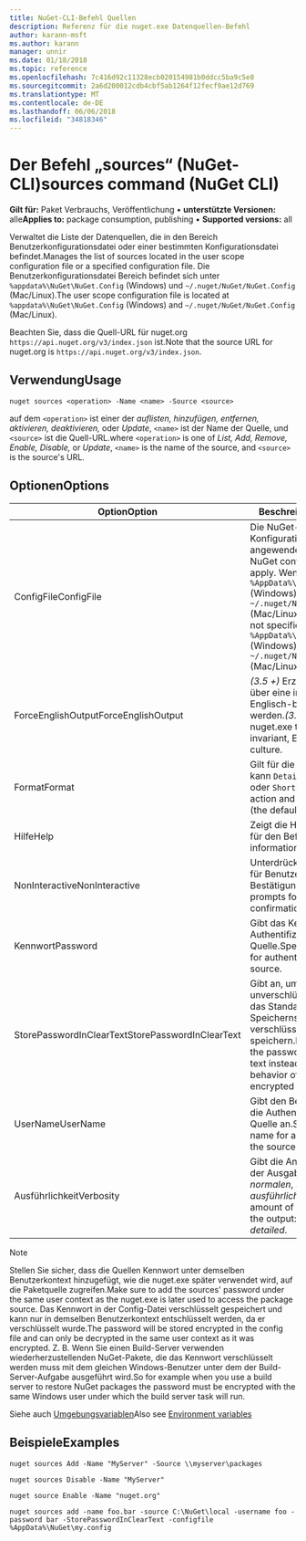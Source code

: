 ```yaml
---
title: NuGet-CLI-Befehl Quellen
description: Referenz für die nuget.exe Datenquellen-Befehl
author: karann-msft
ms.author: karann
manager: unnir
ms.date: 01/18/2018
ms.topic: reference
ms.openlocfilehash: 7c416d92c11328ecb020154981b0ddcc5ba9c5e8
ms.sourcegitcommit: 2a6d200012cdb4cbf5ab1264f12fecf9ae12d769
ms.translationtype: MT
ms.contentlocale: de-DE
ms.lasthandoff: 06/06/2018
ms.locfileid: "34818346"
---
```

# <a name="sources-command-nuget-cli"></a><span data-ttu-id="85f8c-103">Der Befehl „sources“ (NuGet-CLI)</span><span class="sxs-lookup"><span data-stu-id="85f8c-103">sources command (NuGet CLI)</span></span>

<span data-ttu-id="85f8c-104">**Gilt für:** Paket Verbrauchs, Veröffentlichung &bullet; **unterstützte Versionen:** alle</span><span class="sxs-lookup"><span data-stu-id="85f8c-104">**Applies to:** package consumption, publishing &bullet; **Supported versions:** all</span></span>

<span data-ttu-id="85f8c-105">Verwaltet die Liste der Datenquellen, die in den Bereich Benutzerkonfigurationsdatei oder einer bestimmten Konfigurationsdatei befindet.</span><span class="sxs-lookup"><span data-stu-id="85f8c-105">Manages the list of sources located in the user scope configuration file or a specified configuration file.</span></span> <span data-ttu-id="85f8c-106">Die Benutzerkonfigurationsdatei Bereich befindet sich unter `%appdata%\NuGet\NuGet.Config` (Windows) und `~/.nuget/NuGet/NuGet.Config` (Mac/Linux).</span><span class="sxs-lookup"><span data-stu-id="85f8c-106">The user scope configuration file is located at `%appdata%\NuGet\NuGet.Config` (Windows) and `~/.nuget/NuGet/NuGet.Config` (Mac/Linux).</span></span>

<span data-ttu-id="85f8c-107">Beachten Sie, dass die Quell-URL für nuget.org `https://api.nuget.org/v3/index.json` ist.</span><span class="sxs-lookup"><span data-stu-id="85f8c-107">Note that the source URL for nuget.org is `https://api.nuget.org/v3/index.json`.</span></span>

## <a name="usage"></a><span data-ttu-id="85f8c-108">Verwendung</span><span class="sxs-lookup"><span data-stu-id="85f8c-108">Usage</span></span>

```cli
nuget sources <operation> -Name <name> -Source <source>
```

<span data-ttu-id="85f8c-109">auf dem `<operation>` ist einer der *auflisten, hinzufügen, entfernen, aktivieren, deaktivieren,* oder *Update*, `<name>` ist der Name der Quelle, und `<source>` ist die Quell-URL.</span><span class="sxs-lookup"><span data-stu-id="85f8c-109">where `<operation>` is one of *List, Add, Remove, Enable, Disable,* or *Update*, `<name>` is the name of the source, and `<source>` is the source's URL.</span></span>

## <a name="options"></a><span data-ttu-id="85f8c-110">Optionen</span><span class="sxs-lookup"><span data-stu-id="85f8c-110">Options</span></span>

| <span data-ttu-id="85f8c-111">Option</span><span class="sxs-lookup"><span data-stu-id="85f8c-111">Option</span></span> | <span data-ttu-id="85f8c-112">Beschreibung</span><span class="sxs-lookup"><span data-stu-id="85f8c-112">Description</span></span> |
| --- | --- |
| <span data-ttu-id="85f8c-113">ConfigFile</span><span class="sxs-lookup"><span data-stu-id="85f8c-113">ConfigFile</span></span> | <span data-ttu-id="85f8c-114">Die NuGet-Konfigurationsdatei angewendet werden soll.</span><span class="sxs-lookup"><span data-stu-id="85f8c-114">The NuGet configuration file to apply.</span></span> <span data-ttu-id="85f8c-115">Wenn nicht angegeben, `%AppData%\NuGet\NuGet.Config` (Windows) oder `~/.nuget/NuGet/NuGet.Config` (Mac/Linux) verwendet wird.</span><span class="sxs-lookup"><span data-stu-id="85f8c-115">If not specified, `%AppData%\NuGet\NuGet.Config` (Windows) or `~/.nuget/NuGet/NuGet.Config` (Mac/Linux) is used.</span></span>|
| <span data-ttu-id="85f8c-116">ForceEnglishOutput</span><span class="sxs-lookup"><span data-stu-id="85f8c-116">ForceEnglishOutput</span></span> | <span data-ttu-id="85f8c-117">*(3.5 +)*  Erzwingt nuget.exe über eine invariante Kultur Englisch-basierte ausgeführt werden.</span><span class="sxs-lookup"><span data-stu-id="85f8c-117">*(3.5+)* Forces nuget.exe to run using an invariant, English-based culture.</span></span> |
| <span data-ttu-id="85f8c-118">Format</span><span class="sxs-lookup"><span data-stu-id="85f8c-118">Format</span></span> | <span data-ttu-id="85f8c-119">Gilt für die `list` Aktion und kann `Detailed` (Standard) oder `Short`.</span><span class="sxs-lookup"><span data-stu-id="85f8c-119">Applies to the `list` action and can be `Detailed` (the default) or `Short`.</span></span> |
| <span data-ttu-id="85f8c-120">Hilfe</span><span class="sxs-lookup"><span data-stu-id="85f8c-120">Help</span></span> | <span data-ttu-id="85f8c-121">Zeigt die Hilfe Informationen für den Befehl.</span><span class="sxs-lookup"><span data-stu-id="85f8c-121">Displays help information for the command.</span></span> |
| <span data-ttu-id="85f8c-122">NonInteractive</span><span class="sxs-lookup"><span data-stu-id="85f8c-122">NonInteractive</span></span> | <span data-ttu-id="85f8c-123">Unterdrückt aufforderungen für Benutzereingaben oder Bestätigungen an.</span><span class="sxs-lookup"><span data-stu-id="85f8c-123">Suppresses prompts for user input or confirmations.</span></span> |
| <span data-ttu-id="85f8c-124">Kennwort</span><span class="sxs-lookup"><span data-stu-id="85f8c-124">Password</span></span> | <span data-ttu-id="85f8c-125">Gibt das Kennwort für die Authentifizierung mit der Quelle.</span><span class="sxs-lookup"><span data-stu-id="85f8c-125">Specifies the password for authenticating with the source.</span></span> |
| <span data-ttu-id="85f8c-126">StorePasswordInClearText</span><span class="sxs-lookup"><span data-stu-id="85f8c-126">StorePasswordInClearText</span></span> | <span data-ttu-id="85f8c-127">Gibt an, um das Kennwort in unverschlüsselter Text statt das Standardverhalten des Speicherns von verschlüsselter Form speichern.</span><span class="sxs-lookup"><span data-stu-id="85f8c-127">Indicates to store the password in unencrypted text instead of the default behavior of storing an encrypted form.</span></span> |
| <span data-ttu-id="85f8c-128">UserName</span><span class="sxs-lookup"><span data-stu-id="85f8c-128">UserName</span></span> | <span data-ttu-id="85f8c-129">Gibt den Benutzernamen für die Authentifizierung mit der Quelle an.</span><span class="sxs-lookup"><span data-stu-id="85f8c-129">Specifies the user name for authenticating with the source.</span></span> |
| <span data-ttu-id="85f8c-130">Ausführlichkeit</span><span class="sxs-lookup"><span data-stu-id="85f8c-130">Verbosity</span></span> | <span data-ttu-id="85f8c-131">Gibt die Anzahl der Details in der Ausgabe angezeigt: *normalen*, *stillen*, *ausführliche*.</span><span class="sxs-lookup"><span data-stu-id="85f8c-131">Specifies the amount of detail displayed in the output: *normal*, *quiet*, *detailed*.</span></span> |

> [!Note]
> <span data-ttu-id="85f8c-132">Stellen Sie sicher, dass die Quellen Kennwort unter demselben Benutzerkontext hinzugefügt, wie die nuget.exe später verwendet wird, auf die Paketquelle zugreifen.</span><span class="sxs-lookup"><span data-stu-id="85f8c-132">Make sure to add the sources' password under the same user context as the nuget.exe is later used to access the package source.</span></span> <span data-ttu-id="85f8c-133">Das Kennwort in der Config-Datei verschlüsselt gespeichert und kann nur in demselben Benutzerkontext entschlüsselt werden, da er verschlüsselt wurde.</span><span class="sxs-lookup"><span data-stu-id="85f8c-133">The password will be stored encrypted in the config file and can only be decrypted in the same user context as it was encrypted.</span></span> <span data-ttu-id="85f8c-134">Z. B. Wenn Sie einen Build-Server verwenden wiederherzustellenden NuGet-Pakete, die das Kennwort verschlüsselt werden muss mit dem gleichen Windows-Benutzer unter dem der Build-Server-Aufgabe ausgeführt wird.</span><span class="sxs-lookup"><span data-stu-id="85f8c-134">So for example when you use a build server to restore NuGet packages the password must be encrypted with the same Windows user under which  the build server task will run.</span></span>

<span data-ttu-id="85f8c-135">Siehe auch [Umgebungsvariablen](cli-ref-environment-variables.md)</span><span class="sxs-lookup"><span data-stu-id="85f8c-135">Also see [Environment variables](cli-ref-environment-variables.md)</span></span>

## <a name="examples"></a><span data-ttu-id="85f8c-136">Beispiele</span><span class="sxs-lookup"><span data-stu-id="85f8c-136">Examples</span></span>

```cli
nuget sources Add -Name "MyServer" -Source \\myserver\packages

nuget sources Disable -Name "MyServer"

nuget source Enable -Name "nuget.org"

nuget sources add -name foo.bar -source C:\NuGet\local -username foo -password bar -StorePasswordInClearText -configfile %AppData%\NuGet\my.config
```
